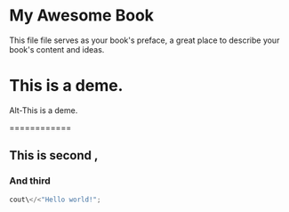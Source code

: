 # My Awesome Book

This file file serves as your book's preface, a great place to describe your book's content and ideas.

# This is a deme.

Alt-This is a deme.

============

## This is second ,

### And third

```cpp
cout\</<"Hello world!";
```

```

```



